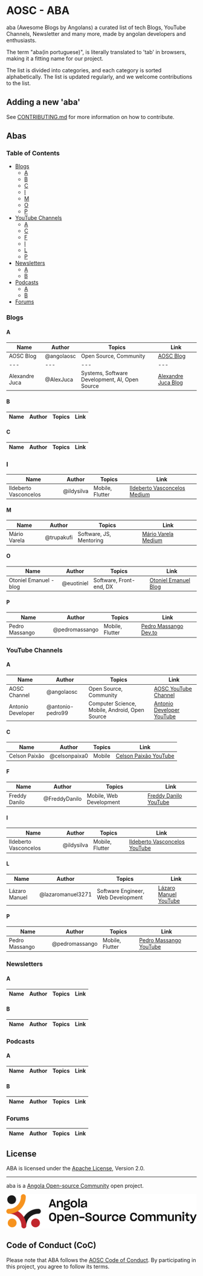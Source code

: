 # AOSC - ABA

aba (Awesome Blogs by Angolans) a curated list of tech Blogs, YouTube Channels, Newsletter and many more, made by angolan developers and enthusiasts.

The term "aba(in portuguese)", is literally translated to 'tab' in browsers, making it a fitting name for our project.

The list is divided into categories, and each category is sorted alphabetically.
The list is updated regularly, and we welcome contributions to the list.

## Adding a new 'aba'

See [CONTRIBUTING.md](./CONTRIBUTING.md) for more information on how to contribute.

## Abas

### Table of Contents

- [Blogs](#blogs)
  - [A](#a)
  - [B](#b)
  - [C](#c)
  - [I](#i)
  - [M](#m)
  - [O](#o)
  - [P](#p)
- [YouTube Channels](#youtube-channels)
  - [A](#a-1)
  - [C](#c-1)
  - [F](#f)
  - [I](#i-1)
  - [L](#l)
  - [P](#p-1)
- [Newsletters](#newsletters)
  - [A](#a-2)
  - [B](#b-2)
- [Podcasts](#podcasts)
  - [A](#a-3)
  - [B](#b)
- [Forums](#forums)

### Blogs

#### A

| Name           | Author     | Topics                                         | Link                                  |
| -------------- | ---------- | ---------------------------------------------- | ------------------------------------- |
| AOSC Blog      | @angolaosc | Open Source, Community                         | [AOSC Blog](https://blog.angolaosc.org) |
| ---            | ---        | ---                                            | ---                                   |
| Alexandre Juca | @AlexJuca  | Systems, Software Development, AI, Open Source | [Alexandre Juca Blog](https://0xffa4.com) |

#### B

| Name | Author | Topics | Link |
| ---- | ------ | ------ | ---- |

#### C

| Name | Author | Topics | Link |
| ---- | ------ | ------ | ---- |

### I
| Name                 | Author     | Topics          | Link                                                |
| -------------------- | ---------- | --------------- | --------------------------------------------------- |
| Ildeberto Vasconcelos | @ildysilva | Mobile, Flutter | [Ildeberto Vasconcelos Medium](https://ildysilva.medium.com/) |

#### M

| Name         | Author     | Topics                 | Link                                                      |
| ------------ | ---------- | ---------------------- | --------------------------------------------------------- |
| Mário Varela | @trupakufi | Software, JS, Mentoring | [Mário Varela Medium](https://mariovarela99.medium.com/) |

#### O

| Name                   | Author     | Topics                  | Link                                           |
| ---------------------- | ---------- | ----------------------- | ---------------------------------------------- |
| Otoniel Emanuel - blog | @euotiniel | Software, Front-end, DX | [Otoniel Emanuel Blog](https://euotiniel.com/blog) |

#### P

| Name           | Author         | Topics          | Link                                             |
| -------------- | -------------- | --------------- | ------------------------------------------------ |
| Pedro Massango | @pedromassango | Mobile, Flutter | [Pedro Massango Dev.to](https://dev.to/pedromassango) |


### YouTube Channels

#### A

| Name              | Author           | Topics                                         | Link                                                   |
| ----------------- | ---------------- | ---------------------------------------------- | ------------------------------------------------------ |
| AOSC Channel      | @angolaosc       | Open Source, Community                         | [AOSC YouTube Channel](https://www.youtube.com/@angolaosc) |
| Antonio Developer | @antonio-pedro99 | Computer Science, Mobile, Android, Open Source | [Antonio Developer YouTube](https://www.youtube.com/@antdev010) |

#### C

| Name          | Author        | Topics | Link                                                      |
| ------------- | ------------- | ------ | --------------------------------------------------------- |
| Celson Paixão | @celsonpaixa0 | Mobile | [Celson Paixão YouTube](http://www.youtube.com/@celsonpaixa0) |

#### F

| Name          | Author        | Topics                  | Link                                                  |
| ------------- | ------------- | ----------------------- | ----------------------------------------------------- |
| Freddy Danilo | @FreddyDanilo | Mobile, Web Development | [Freddy Danilo YouTube](https://www.youtube.com/@FreddyDanilo) |

#### I
| Name                  | Author     | Topics          | Link                                                    |
| --------------------- | ---------- | --------------- | ------------------------------------------------------- |
| Ildeberto Vasconcelos | @ildysilva | Mobile, Flutter | [Ildeberto Vasconcelos YouTube](https://www.youtube.com/@ildebertov) |

#### L

| Name          | Author            | Topics                             | Link                                                            |
| --------------| ----------------- | ---------------------------------- | --------------------------------------------------------------- |
| Lázaro Manuel | @lazaromanuel3271 | Software Engineer, Web Development | [Lázaro Manuel YouTube](https://www.youtube.com/@lazaromanuel3271) |

#### P

| Name           | Author         | Topics          | Link                                                   |
| -------------- | -------------- | --------------- | ------------------------------------------------------ |
| Pedro Massango | @pedromassango | Mobile, Flutter | [Pedro Massango YouTube](https://www.youtube.com/@pedromassango) |

### Newsletters

#### A

| Name | Author | Topics | Link |
| ---- | ------ | ------ | ---- |

#### B

| Name | Author | Topics | Link |
| ---- | ------ | ------ | ---- |

### Podcasts

#### A

| Name | Author | Topics | Link |
| ---- | ------ | ------ | ---- |

#### B

| Name | Author | Topics | Link |
| ---- | ------ | ------ | ---- |

### Forums

| Name | Author | Topics | Link |
| ---- | ------ | ------ | ---- |

## License

ABA is licensed under the [Apache License](./LICENSE), Version 2.0.

---

aba is a <a href="http://github.com/angolaosc">Angola Open-source Community</a> open project.

![Angola Open-source Community](https://raw.githubusercontent.com/angolaosc/.github/main/logo/aosc.png)

## Code of Conduct (CoC)

Please note that ABA follows the [AOSC Code of Conduct](https://github.com/angolaosc/.github/blob/main/CODE_OF_CONDUCT.md).
By participating in this project, you agree to follow its terms.
